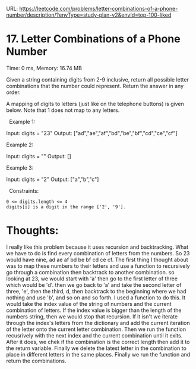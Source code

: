 URL: https://leetcode.com/problems/letter-combinations-of-a-phone-number/description/?envType=study-plan-v2&envId=top-100-liked

# 17. Letter Combinations of a Phone Number

Time: 0 ms, Memory: 16.74 MB

Given a string containing digits from 2-9 inclusive, return all possible letter combinations that the number could represent. Return the answer in any order.

A mapping of digits to letters (just like on the telephone buttons) is given below. Note that 1 does not map to any letters.

 
Example 1:

Input: digits = "23"
Output: ["ad","ae","af","bd","be","bf","cd","ce","cf"]

Example 2:

Input: digits = ""
Output: []

Example 3:

Input: digits = "2"
Output: ["a","b","c"]

 
Constraints:

	0 <= digits.length <= 4
	digits[i] is a digit in the range ['2', '9'].

 # Thoughts:
 I really like this problem because it uses recursion and backtracking. What we have to do is find every combination of letters from the numbers. So 23 would have nine, ad ae af bd be bf cd ce cf. The first thing I thought about was to map 
 these numbers to their letters and use a function to recursively go through a combination then backtrack to another combination. so looking at 23, we would start with 'a' then go to the first letter of three which would be 'd'. then we go 
 back to 'a' and take the second letter of three, 'e', then the third, d, then backtrack to the beginning where we had nothing and use 'b', and so on and so forth. I used a function to do this. It would take the index value of the string of 
 numbers and the current combination of letters. If the index value is bigger than the length of the numbers string, then we would stop that recursion. If it isn't we iterate through the index's letters from the dictionary and add the 
 current iteration of the letter onto the current letter combination. Then we run the function recusrively with the next index and the current combination until it exits. After it does, we chek if the combination is the correct length then 
 add it to the return variable. Finally we delete the latest letter in the combination to place in different letters in the same places. Finally we run the function and return the combinations.
